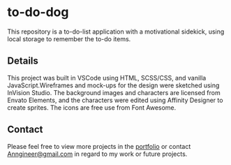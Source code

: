 # to-do-dog

This repository is a to-do-list application with a motivational sidekick, using local storage to remember the to-do items.

## Details

This project was built in VSCode using HTML, SCSS/CSS, and vanilla JavaScript.Wireframes and mock-ups for the design were sketched using InVision Studio. The background images and characters are licensed from Envato Elements, and the characters were edited using Affinity Designer to create sprites. The icons are free use from Font Awesome.

## Contact

Please feel free to view more projects in the [portfolio](https://mathmythica.com/) or contact Anngineer@gmail.com in regard to my work or future projects.
